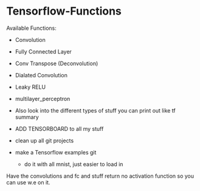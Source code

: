 # Tensorflow-Functions

Available Functions:

- Convolution
- Fully Connected Layer
- Conv Transpose (Deconvolution)
- Dialated Convolution
- Leaky RELU
- multilayer_perceptron
- Also look into the different types of stuff you can print out like tf summary
- ADD TENSORBOARD to all my stuff
- clean up all git projects

- make a Tensorflow examples git
   - do it with all mnist, just easier to load in

Have the convolutions and fc and stuff return no activation function
so you can use w.e on it.


